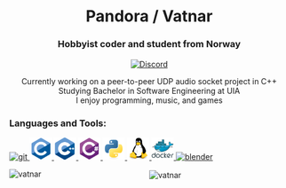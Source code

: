 <h1 align="center">Pandora / Vatnar</h1>
<h3 align="center">Hobbyist coder and student from Norway</h3>

<p align="center">
    <a href="https://discord.com/users/532973438319591424" target="_blank" rel="noreferrer">
        <img src="https://cdn.prod.website-files.com/6257adef93867e50d84d30e2/636e0a6a49cf127bf92de1e2_icon_clyde_blurple_RGB.png" alt="Discord" width="31" height="24" style="vertical-align: middle;"/>
    </a>
</p>

<div style="text-align: center;">
    <ul style="list-style-type: none; padding: 0;">
        <li>Currently working on a peer-to-peer UDP audio socket project in C++</li>
        <li>Studying Bachelor in Software Engineering at UIA</li>
        <li>I enjoy programming, music, and games</li>
    </ul>
</div>

<h3 align="left">Languages and Tools:</h3>
<p align="left"> 
    <a href="https://git-scm.com/" target="_blank" rel="noreferrer"> 
        <img src="https://www.vectorlogo.zone/logos/git-scm/git-scm-icon.svg" alt="git" width="40" height="40"/> 
    </a> 
    <a href="https://devdocs.io/c/" target="_blank" rel="noreferrer"> 
        <img src="https://raw.githubusercontent.com/devicons/devicon/master/icons/c/c-original.svg" alt="c" width="40" height="40"/> 
    </a> 
    <a href="https://devdocs.io/cpp/" target="_blank" rel="noreferrer"> 
        <img src="https://raw.githubusercontent.com/devicons/devicon/master/icons/cplusplus/cplusplus-original.svg" alt="cplusplus" width="40" height="40"/> 
    </a> 
    <a href="https://learn.microsoft.com/en-us/dotnet/csharp/tour-of-csharp/" target="_blank" rel="noreferrer"> 
        <img src="https://raw.githubusercontent.com/devicons/devicon/master/icons/csharp/csharp-original.svg" alt="csharp" width="40" height="40"/> 
    </a> 
    <a href="https://www.python.org" target="_blank" rel="noreferrer"> 
        <img src="https://raw.githubusercontent.com/devicons/devicon/master/icons/python/python-original.svg" alt="python" width="40" height="40"/> 
    </a>
    <a href="https://www.linux.org/" target="_blank" rel="noreferrer"> 
        <img src="https://raw.githubusercontent.com/devicons/devicon/master/icons/linux/linux-original.svg" alt="linux" width="40" height="40"/> 
    </a> 
    <a href="https://www.docker.com/" target="_blank" rel="noreferrer"> 
        <img src="https://raw.githubusercontent.com/devicons/devicon/master/icons/docker/docker-original-wordmark.svg" alt="docker" width="40" height="40"/> 
    </a> 
    <a href="https://www.blender.org/" target="_blank" rel="noreferrer"> 
        <img src="https://download.blender.org/branding/community/blender_community_badge_white.svg" alt="blender" width="40" height="40"/> 
    </a> 
</p>

<p align="center">
    <img align="left" src="https://github-readme-stats.vercel.app/api/top-langs?username=vatnar&show_icons=true&locale=en&layout=compact" alt="vatnar" />
</p>

<p align="center">
    <img align="center" src="https://github-readme-streak-stats.herokuapp.com/?user=vatnar&" alt="vatnar" />
</p>
